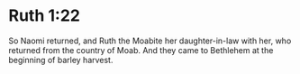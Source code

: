 # Ruth 1:22

So Naomi returned, and Ruth the Moabite her daughter-in-law with her, who returned from the country of Moab. And they came to Bethlehem at the beginning of barley harvest.
